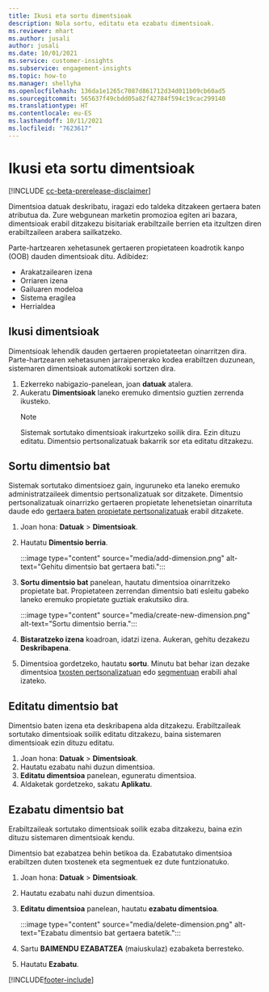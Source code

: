 ```yaml
---
title: Ikusi eta sortu dimentsioak
description: Nola sortu, editatu eta ezabatu dimentsioak.
ms.reviewer: mhart
ms.author: jusali
author: jusali
ms.date: 10/01/2021
ms.service: customer-insights
ms.subservice: engagement-insights
ms.topic: how-to
ms.manager: shellyha
ms.openlocfilehash: 136da1e1265c7087d861712d34d011b09cb60ad5
ms.sourcegitcommit: 565637f49cbdd05a82f42784f594c19cac299140
ms.translationtype: HT
ms.contentlocale: eu-ES
ms.lasthandoff: 10/11/2021
ms.locfileid: "7623617"
---
```

# <a name="view-and-create-dimensions"></a>Ikusi eta sortu dimentsioak

[!INCLUDE [cc-beta-prerelease-disclaimer](includes/cc-beta-prerelease-disclaimer.md)]

Dimentsioa datuak deskribatu, iragazi edo taldeka ditzakeen gertaera baten atributua da. Zure webgunean marketin promozioa egiten ari bazara, dimentsioak erabil ditzakezu bisitariak erabiltzaile berrien eta itzultzen diren erabiltzaileen arabera sailkatzeko.  

Parte-hartzearen xehetasunek gertaeren propietateen koadrotik kanpo (OOB) dauden dimentsioak ditu. Adibidez:

- Arakatzailearen izena
- Orriaren izena
- Gailuaren modeloa
- Sistema eragilea
- Herrialdea

## <a name="view-dimensions"></a>Ikusi dimentsioak

Dimentsioak lehendik dauden gertaeren propietateetan oinarritzen dira. Parte-hartzearen xehetasunen jarraipenerako kodea erabiltzen duzunean, sistemaren dimentsioak automatikoki sortzen dira.

1. Ezkerreko nabigazio-panelean, joan **datuak** atalera. 
1. Aukeratu **Dimentsioak** laneko eremuko dimentsio guztien zerrenda ikusteko. 
   > [!NOTE]
   > Sistemak sortutako dimentsioak irakurtzeko soilik dira. Ezin dituzu editatu. Dimentsio pertsonalizatuak bakarrik sor eta editatu ditzakezu.

## <a name="create-a-dimension"></a>Sortu dimentsio bat

Sistemak sortutako dimentsioez gain, inguruneko eta laneko eremuko administratzaileek dimentsio pertsonalizatuak sor ditzakete. Dimentsio pertsonalizatuak oinarrizko gertaeren propietate lehenetsietan oinarrituta daude edo [gertaera baten propietate pertsonalizatuak](advanced-SDK-implementation.md) erabil ditzakete.

1. Joan hona: **Datuak** > **Dimentsioak**.
1. Hautatu **Dimentsio berria**.

   :::image type="content" source="media/add-dimension.png" alt-text="Gehitu dimentsio bat gertaera bati.":::

1. **Sortu dimentsio bat** panelean, hautatu dimentsioa oinarritzeko propietate bat. Propietateen zerrendan dimentsio bati esleitu gabeko laneko eremuko propietate guztiak erakutsiko dira.
   
   :::image type="content" source="media/create-new-dimension.png" alt-text="Sortu dimentsio berria.":::
      
3. **Bistaratzeko izena** koadroan, idatzi izena. Aukeran, gehitu dezakezu **Deskribapena**.
4. Dimentsioa gordetzeko, hautatu **sortu**. Minutu bat behar izan dezake dimentsioa [txosten pertsonalizatuan](custom-reports.md) edo [segmentuan](segments.md) erabili ahal izateko. 

## <a name="edit-a-dimension"></a>Editatu dimentsio bat

Dimentsio baten izena eta deskribapena alda ditzakezu. Erabiltzaileak sortutako dimentsioak soilik editatu ditzakezu, baina sistemaren dimentsioak ezin dituzu editatu.


1. Joan hona: **Datuak** > **Dimentsioak**.
1. Hautatu ezabatu nahi duzun dimentsioa.
1. **Editatu dimentsioa** panelean, eguneratu dimentsioa.
1. Aldaketak gordetzeko, sakatu **Aplikatu**.

## <a name="delete-a-dimension"></a>Ezabatu dimentsio bat

Erabiltzaileak sortutako dimentsioak soilik ezaba ditzakezu, baina ezin dituzu sistemaren dimentsioak kendu.

Dimentsio bat ezabatzea behin betikoa da. Ezabatutako dimentsioa erabiltzen duten txostenek eta segmentuek ez dute funtzionatuko. 

1. Joan hona: **Datuak** > **Dimentsioak**.
1. Hautatu ezabatu nahi duzun dimentsioa.
1. **Editatu dimentsioa** panelean, hautatu **ezabatu dimentsioa**.

   :::image type="content" source="media/delete-dimension.png" alt-text="Ezabatu dimentsio bat gertaera batetik.":::

1. Sartu **BAIMENDU EZABATZEA** (maiuskulaz) ezabaketa berresteko. 
1. Hautatu **Ezabatu**.

[!INCLUDE[footer-include](../includes/footer-banner.md)]
